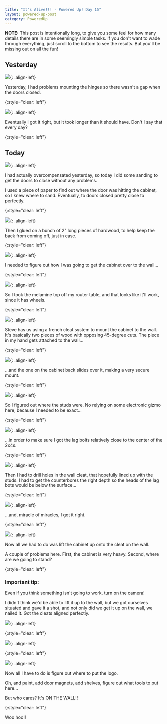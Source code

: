 ```yaml
---
title: "It's Alive!!! - Powered Up! Day 15"
layout: powered-up-post
category: PoweredUp
---
```

**NOTE:** This post is intentionally long, to give you some feel for how many details there are in some seemingly simple tasks. If you don't want to wade through everything, just scroll to the bottom to see the results. But you'll be missing out on all the fun!


## Yesterday

![](/assets/images-posts/powered-up-day-15-1-01.jpg){: .align-left}

Yesterday, I had problems mounting the hinges so there wasn't a gap when the doors closed.

{:style="clear: left"}

![](/assets/images-posts/powered-up-day-15-1-02.jpg){: .align-left}

Eventually I got it right, but it took longer than it should have. Don't I say that every day?

{:style="clear: left"}

## Today

![](/assets/images-posts/powered-up-day-15-1-03.jpg){: .align-left}

I had actually overcompensated yesterday, so today I did some sanding to get the doors to close without any problems.

I used a piece of paper to find out where the door was hitting the cabinet, so I knew where to sand. Eventually, to doors closed pretty close to perfectly.

{:style="clear: left"}

![](/assets/images-posts/powered-up-day-15-1-04.jpg){: .align-left}

Then I glued on a bunch of 2" long pieces of hardwood, to help keep the back from coming off, just in case.

{:style="clear: left"}

![](/assets/images-posts/powered-up-day-15-1-05.jpg){: .align-left}

I needed to figure out how I was going to get the cabinet over to the wall...

{:style="clear: left"}

![](/assets/images-posts/powered-up-day-15-1-06.jpg){: .align-left}

So I took the melamine top off my router table, and that looks like it'll work, since it has wheels.

{:style="clear: left"}

![](/assets/images-posts/powered-up-day-15-1-07.jpg){: .align-left}

Steve has us using a french cleat system to mount the cabinet to the wall. It's basically two pieces of wood with opposing 45-degree cuts. The piece in my hand gets attached to the wall...

{:style="clear: left"}

![](/assets/images-posts/powered-up-day-15-1-08.jpg){: .align-left}

...and the one on the cabinet back slides over it, making a very secure mount.

{:style="clear: left"}

![](/assets/images-posts/powered-up-day-15-1-09.jpg){: .align-left}

So I figured out where the studs were. No relying on some electronic gizmo here, because I needed to be exact...

{:style="clear: left"}

![](/assets/images-posts/powered-up-day-15-1-10.jpg){: .align-left}

...in order to make sure I got the lag bolts relatively close to the center of the 2x4s.

{:style="clear: left"}

![](/assets/images-posts/powered-up-day-15-1-11.jpg){: .align-left}

Then I had to drill holes in the wall cleat, that hopefully lined up with the studs. I had to get the counterbores the right depth so the heads of the lag bots would be below the surface...

{:style="clear: left"}

![](/assets/images-posts/powered-up-day-15-1-12.jpg){: .align-left}

...and, miracle of miracles, I got it right.

{:style="clear: left"}

![](/assets/images-posts/powered-up-day-15-1-13.jpg){: .align-left}

Now all we had to do was lift the cabinet up onto the cleat on the wall.

A couple of problems here. First, the cabinet is very heavy. Second, where are we going to stand?

{:style="clear: left"}

### Important tip:

Even if you think something isn't going to work, turn on the camera!

I didn't think we'd be able to lift it up to the wall, but we got ourselves situated and gave it a shot, and not only did we get it up on the wall, we nailed it. Got the cleats aligned perfectly.

![](/assets/images-posts/powered-up-day-15-1-14.jpg){: .align-left}

{:style="clear: left"}

![](/assets/images-posts/powered-up-day-15-1-15.jpg){: .align-left}

{:style="clear: left"}


![](/assets/images-posts/powered-up-day-15-1-16.jpg){: .align-left}

Now all I have to do is figure out where to put the logo.

Oh, and paint, add door magnets, add shelves, figure out what tools to put here...

But who cares? It's ON THE WALL!!

{:style="clear: left"}

Woo hoo!!

